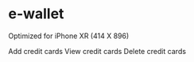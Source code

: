 # e-wallet

Optimized for iPhone XR (414 X 896)

Add credit cards
View credit cards
Delete credit cards
